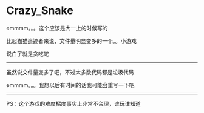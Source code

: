 # Crazy_Snake
<p>emmmm。。。这个应该是大一上的时候写的</p>
<p>比起猫猫追迹者来说，文件量明显变多的一个。。小游戏</p>
<p>说白了就是贪吃蛇</p>
<hr>
<p>虽然说文件量变多了吧，不过大多数代码都是垃圾代码</p>
<p>emmmm。。。我想以后有时间的话我可能会重写一下吧</p>
<hr>
<p>PS：这个游戏的难度梯度事实上非常不合理，谁玩谁知道</p>
